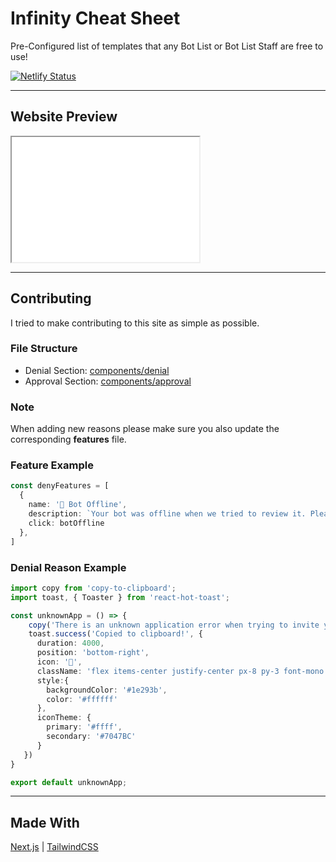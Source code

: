 # Infinity Cheat Sheet
Pre-Configured list of templates that any Bot List or Bot List Staff are free to use!

[![Netlify Status](https://api.netlify.com/api/v1/badges/af5e50fd-05c3-4c55-aa6c-f43ba50f10ca/deploy-status)](https://app.netlify.com/sites/jolly-perlman-ff66de/deploys)

---

## Website Preview
<div>
  <iframe id="inlineFrameExample"
      title="Inline Frame Example"
      width="300"
      height="200"
      src="temp.botlist.site">
  </iframe>
</div>

---

## Contributing
I tried to make contributing to this site as simple as possible.

### File Structure
- Denial Section: [components/denial](./components/denial)
- Approval Section: [components/approval](./components/approval)

### Note
When adding new reasons please make sure you also update the corresponding **features** file.

### Feature Example
```ts
const denyFeatures = [
  {
    name: '📡 Bot Offline',
    description: `Your bot was offline when we tried to review it. Please get your bot online and re-apply.`,
    click: botOffline
  },
]
```

### Denial Reason Example
```ts
import copy from 'copy-to-clipboard';
import toast, { Toaster } from 'react-hot-toast';

const unknownApp = () => {
    copy('There is an unknown application error when trying to invite your bot. Please make sure that the application ID you entered is correct, you have a bot user with your application and your bot application wasnt deleted');
    toast.success('Copied to clipboard!', {
      duration: 4000,
      position: 'bottom-right',
      icon: '👏',
      className: 'flex items-center justify-center px-8 py-3 font-mono text-md font-medium text-color2 bg-dark border rounded border-slate-500',
      style:{
        backgroundColor: '#1e293b',
        color: '#ffffff'
      },
      iconTheme: {
        primary: '#ffff',
        secondary: '#7047BC'
      }
   })
}

export default unknownApp;
```


---

## Made With
[Next.js](https://nextjs.org/) | [TailwindCSS](https://tailwindcss.com/)
